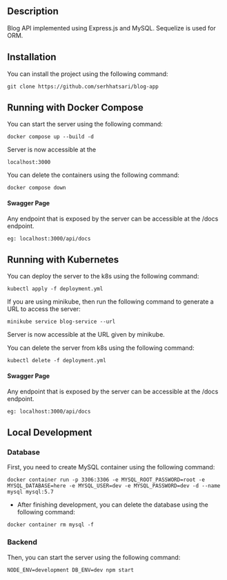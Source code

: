 ## Description

Blog API implemented using Express.js and MySQL. Sequelize is used for ORM.

## Installation

You can install the project using the following command:

```
git clone https://github.com/serhhatsari/blog-app
```

## Running with Docker Compose

You can start the server using the following command:

```
docker compose up --build -d
```

Server is now accessible at the

```
localhost:3000
```

You can delete the containers using the following command:

```
docker compose down
```

#### Swagger Page

Any endpoint that is exposed by the server can be accessible at the /docs endpoint.

```
eg: localhost:3000/api/docs
```

## Running with Kubernetes

You can deploy the server to the k8s using the following command:

```
kubectl apply -f deployment.yml
```

If you are using minikube, then run the following command to generate a URL to access the server:

```
minikube service blog-service --url
```

Server is now accessible at the URL given by minikube.

You can delete the server from k8s using the following command:

```
kubectl delete -f deployment.yml
```

#### Swagger Page

Any endpoint that is exposed by the server can be accessible at the /docs endpoint.

```
eg: localhost:3000/api/docs
```

## Local Development

### Database

First, you need to create MySQL container using the following command:

```
docker container run -p 3306:3306 -e MYSQL_ROOT_PASSWORD=root -e MYSQL_DATABASE=here -e MYSQL_USER=dev -e MYSQL_PASSWORD=dev -d --name mysql mysql:5.7
```

- After finishing development, you can delete the database using the following command:

```
docker container rm mysql -f
```

### Backend

Then, you can start the server using the following command:

```
NODE_ENV=development DB_ENV=dev npm start
```
